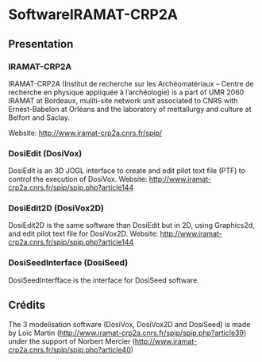 # SoftwareIRAMAT-CRP2A

## Presentation

### IRAMAT-CRP2A

IRAMAT-CRP2A (Institut de recherche sur les Archéomatériaux – Centre de recherche en physique appliquée à l’archéologie) is a part of UMR 2060 IRAMAT at Bordeaux, muliti-site network unit associated to CNRS with Ernest-Babelon at Orléans and the laboratory of mettallurgy and culture at Belfort and Saclay.

Website: http://www.iramat-crp2a.cnrs.fr/spip/

### DosiEdit (DosiVox)

DosiEdit is an 3D JOGL interface to create and edit pilot text file (PTF) to control the execution of DosiVox.
Website: http://www.iramat-crp2a.cnrs.fr/spip/spip.php?article144

### DosiEdit2D (DosiVox2D)

DosiEdit2D is the same software than DosiEdit but in 2D, using Graphics2d, and edit pilot text file for DosiVox2D.
Website: http://www.iramat-crp2a.cnrs.fr/spip/spip.php?article144

### DosiSeedInterface (DosiSeed)

DosiSeedInterfface is the interface for DosiSeed software.

## Crédits

The 3 modelisation software (DosiVox, DosiVox2D and DosiSeed) is made by Loïc Martin (http://www.iramat-crp2a.cnrs.fr/spip/spip.php?article39) under the support of Norbert Mercier (http://www.iramat-crp2a.cnrs.fr/spip/spip.php?article40)
